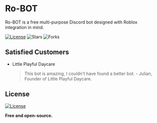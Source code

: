 # Ro-BOT
Ro-BOT is a free multi-purpose Discord bot designed with Roblox integration in mind.

[![License](https://img.shields.io/github/license/blazerzs/Ro-BOT)](https://github.com/blazerzs/Ro-BOT/blob/main/LICENSE) ![Stars](https://img.shields.io/github/stars/blazerzs/Ro-BOT) ![Forks](https://img.shields.io/github/forks/blazerzs/Ro-BOT)

## Satisfied Customers
- Little Playful Daycare
  > This bot is amazing, I couldn't have found a better bot. - Julian, Founder of Little Playful Daycare.

## License
[![License](https://img.shields.io/github/license/blazerzs/Ro-BOT)](https://github.com/blazerzs/Ro-BOT/blob/main/LICENSE)

**Free and open-source.**
